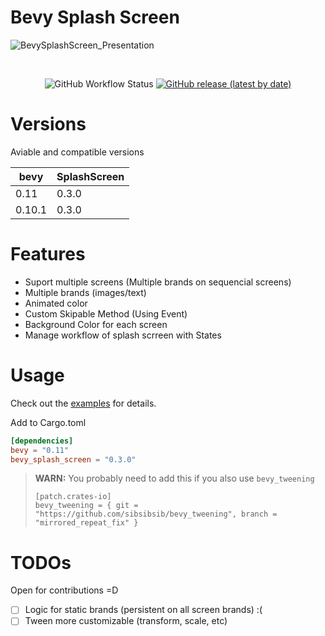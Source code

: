 # Bevy Splash Screen
![BevySplashScreen_Presentation](https://user-images.githubusercontent.com/56278796/235970678-5ec68136-4624-419d-b1e1-f7d9f311bdae.gif)

</br>
<p align="center">
    <img alt="GitHub Workflow Status" src="https://img.shields.io/github/actions/workflow/status/SergioRibera/bevy_splash_screen/ci.yml?label=ci&style=flat-square">
    <a href="https://crates.io/crates/bevy_splash_screen"><img alt="GitHub release (latest by date)" src="https://img.shields.io/crates/v/bevy_splash_screen"></a>
</p>

# Versions
Aviable and compatible versions

|  bevy  |   SplashScreen  |
|--------|-----------------|
|  0.11  |      0.3.0      |
| 0.10.1 |      0.3.0      |

# Features
- Suport multiple screens (Multiple brands on sequencial screens)
- Multiple brands (images/text)
- Animated color
- Custom Skipable Method (Using Event)
- Background Color for each screen
- Manage workflow of splash scrreen with States

# Usage
Check out the [examples](./examples) for details.

Add to Cargo.toml
```toml
[dependencies]
bevy = "0.11"
bevy_splash_screen = "0.3.0"
```

> **WARN:** You probably need to add this if you also use `bevy_tweening`
> ```
> [patch.crates-io]
> bevy_tweening = { git = "https://github.com/sibsibsib/bevy_tweening", branch = "mirrored_repeat_fix" }
> ```

# TODOs
Open for contributions =D

- [ ] Logic for static brands (persistent on all screen brands) :(
- [ ] Tween more customizable (transform, scale, etc)
